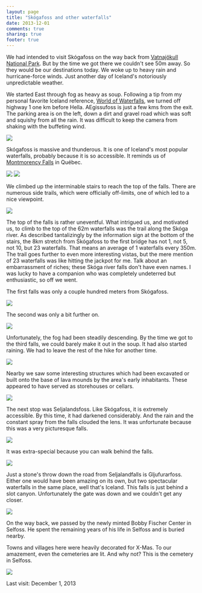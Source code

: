 ```yaml
---
layout: page
title: "Skógafoss and other waterfalls"
date: 2013-12-01
comments: true
sharing: true
footer: true
---
```

We had intended to visit Skógafoss on the way back from [Vatnajökull National Park](../vatnajokull-national-park).  But by the time we got there we couldn't see 50m away. So they would be our destinations today.  We woke up to heavy rain and hurricane-force winds. Just another day of Iceland's notoriously unpredictable weather.

We started East through fog as heavy as soup.  Following a tip from my personal favorite Iceland reference, [World of Waterfalls](http://www.world-of-waterfalls.com/iceland.html), we turned off highway 1 one km before Hella.  AEgissufoss is just a few kms from the exit.  The parking area is on the left, down a dirt and gravel road which was soft and squishy from all the rain. It was difficult to keep the camera from shaking with the buffeting wind.

![](https://dl.dropboxusercontent.com/u/52804626/iceland/dsc_7261.jpg)

Skógafoss is massive and thunderous. It is one of Iceland's most popular waterfalls, probably because it is so accessible.  It reminds us of [Montmorency Falls](/blog/2011/07/05/quebec-3-july) in Québec.

![](https://dl.dropboxusercontent.com/u/52804626/iceland/dsc_7358.jpg)
![](https://dl.dropboxusercontent.com/u/52804626/iceland/dsc_7364.jpg)

We climbed up the interminable stairs to reach the top of the falls.  There are numerous side trails, which were officially off-limits, one of which led to a nice viewpoint.

![](https://dl.dropboxusercontent.com/u/52804626/iceland/dsc_7280.jpg)

The top of the falls is rather uneventful.  What intrigued us, and motivated us, to climb to the top of the 62m waterfalls was the trail along the Skóga river.  As described tantalizingly by the information sign at the bottom of the stairs, the 8km stretch from Skógafoss to the first bridge has not 1, not 5, not 10, but 23 waterfalls.  That means an average of 1 waterfalls every 350m. The trail goes further to even more interesting vistas, but the mere mention of 23 waterfalls was like hitting the jackpot for me. Talk about an embarrassment of riches; these Skóga river falls don't have even names. I was lucky to have a companion who was completely undeterred but enthusiastic, so off we went.  

The first falls was only a couple hundred meters from Skógafoss.

![](https://dl.dropboxusercontent.com/u/52804626/iceland/dsc_7294.jpg)

The second was only a bit further on.  

![](https://dl.dropboxusercontent.com/u/52804626/iceland/dsc_7312.jpg)

Unfortunately, the fog had been steadily descending.  By the time we got to the third falls, we could barely make it out in the soup.  It had also started raining.  We had to leave the rest of the hike for another time.

![](https://dl.dropboxusercontent.com/u/52804626/iceland/dsc_7331.jpg)

Nearby we saw some interesting structures which had been excavated or built onto the base of lava mounds by the area's early inhabitants.  These appeared to have served as storehouses or cellars.

![](https://dl.dropboxusercontent.com/u/52804626/iceland/dsc_7373.jpg)

The next stop was Seljalandsfoss.  Like Skógafoss, it is extremely accessible.  By this time, it had darkened considerably. And the rain and the constant spray from the falls clouded the lens.  It was unfortunate because this was a very picturesque falls.

![](https://dl.dropboxusercontent.com/u/52804626/iceland/dsc_7383.jpg)

It was extra-special because you can walk behind the falls.

![](https://dl.dropboxusercontent.com/u/52804626/iceland/dsc_7389.jpg)

Just a stone's throw down the road from Seljalandfalls is Gljufurarfoss.  Either one would have been amazing on its own, but two spectacular waterfalls in the same place, well that's Iceland. This falls is just behind a slot canyon.  Unfortunately the gate was down and we couldn't get any closer.

![](https://dl.dropboxusercontent.com/u/52804626/iceland/dsc_7411.jpg)

On the way back, we passed by the newly minted Bobby Fischer Center in Selfoss.  He spent the remaining years of his life in Selfoss and is buried nearby.

Towns and villages here were heavily decorated for X-Mas.  To our amazement, even the cemeteries are lit.  And why not? This is the cemetery in Selfoss.

![](https://dl.dropboxusercontent.com/u/52804626/iceland/dsc_7427.jpg)

Last visit: December 1, 2013